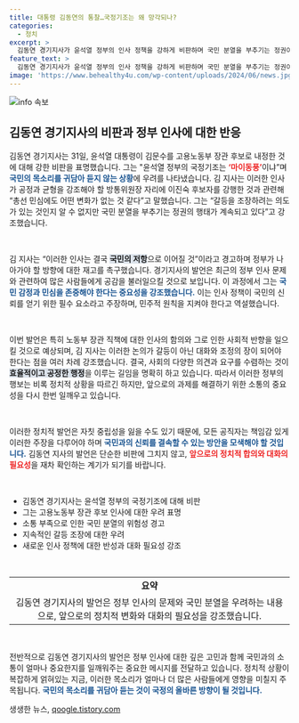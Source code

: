 ```yaml
---
title: 대통령 김동연의 통찰…국정기조는 왜 망각되나?
categories:
  - 정치
excerpt: >
  김동연 경기지사가 윤석열 정부의 인사 정책을 강하게 비판하며 국민 분열을 부추기는 정권이라 경고했습니다. 그는 마이동풍적 국정 운영에 대한 우려를 표명하며, 인재 부족과 갈등 조장을 지적했습니다. 클릭하면 더 자세한 내용을 확인하세요!
feature_text: >
  김동연 경기지사가 윤석열 정부의 인사 정책을 강하게 비판하며 국민 분열을 부추기는 정권이라 경고했습니다. 그는 마이동풍적 국정 운영에 대한 우려를 표명하며, 인재 부족과 갈등 조장을 지적했습니다. 클릭하면 더 자세한 내용을 확인하세요!
image: 'https://www.behealthy4u.com/wp-content/uploads/2024/06/news.jpg'
---
```


<p><img src="https://www.behealthy4u.com/wp-content/uploads/2024/06/news.jpg" alt="info 속보" /></p>

<h2 data-ke-size="size26">김동연 경기지사의 비판과 정부 인사에 대한 반응</h2>

<p data-ke-size="size16">김동연 경기지사는 31일, 윤석열 대통령이 김문수를 고용노동부 장관 후보로 내정한 것에 대해 강한 비판을 표명했습니다. 그는 "윤석열 정부의 국정기조는 <b><span style="color: #ee2323;">‘마이동풍’</span></b>이냐”며 <b><span style="color: #1a5490;">국민의 목소리를 귀담아 듣지 않는 상황</span></b>에 우려를 나타냈습니다. 김 지사는 이러한 인사가 공정과 균형을 강조해야 할 방통위원장 자리에 이진숙 후보자를 강행한 것과 관련해 “총선 민심에도 어떤 변화가 없는 것 같다”고 말했습니다. 그는 “갈등을 조장하려는 의도가 있는 것인지 알 수 없지만 국민 분열을 부추기는 정권의 행태가 계속되고 있다”고 강조했습니다.</p>

<p data-ke-size="size16">&nbsp;</p>

<p>김 지사는 “이러한 인사는 결국 <b><span style="background-color: #21538527;">국민의 저항</span></b>으로 이어질 것”이라고 경고하며 정부가 나아가야 할 방향에 대한 재고를 촉구했습니다. 경기지사의 발언은 최근의 정부 인사 문제와 관련하여 많은 사람들에게 공감을 불러일으킬 것으로 보입니다. 이 과정에서 그는 <b><span style="color: #1a5490;">국민 감정과 민심을 존중해야 한다는 중요성을 강조했습니다.</span></b> 이는 인사 정책이 국민의 신뢰를 얻기 위한 필수 요소라고 주장하며, 민주적 원칙을 지켜야 한다고 역설했습니다.</p></p>

<p data-ke-size="size16">&nbsp;</p>

<p>이번 발언은 특히 노동부 장관 직책에 대한 인사의 함의와 그로 인한 사회적 반향을 일으킬 것으로 예상되며, 김 지사는 이러한 논의가 갈등이 아닌 대화와 조정의 장이 되어야 한다는 점을 여러 차례 강조했습니다. 결국, 사회의 다양한 의견과 요구를 수렴하는 것이 <b><span style="background-color: #21538527;">효율적이고 공정한 행정</span></b>을 이루는 길임을 명확히 하고 있습니다. 따라서 이러한 정부의 행보는 비록 정치적 상황을 따르긴 하지만, 앞으로의 과제를 해결하기 위한 소통의 중요성을 다시 한번 일깨우고 있습니다.</p></p>

<p data-ke-size="size16">&nbsp;</p>

<p>이러한 정치적 발언은 자칫 중립성을 잃을 수도 있기 때문에, 모든 공직자는 책임감 있게 이러한 주장을 다루어야 하며 <b><span style="color: #1a5490;">국민과의 신뢰를 결속할 수 있는 방안을 모색해야 할 것입니다.</span></b> 김동연 지사의 발언은 단순한 비판에 그치지 않고, <b><span style="color: #ee2323;">앞으로의 정치적 합의와 대화의 필요성</span></b>을 재차 확인하는 계기가 되기를 바랍니다.</p></p>

<p data-ke-size="size16">&nbsp;</p>

<ul>
<li>김동연 경기지사는 윤석열 정부의 국정기조에 대해 비판</li>
<li>그는 고용노동부 장관 후보 인사에 대한 우려 표명</li>
<li>소통 부족으로 인한 국민 분열의 위험성 경고</li>
<li>지속적인 갈등 조장에 대한 우려</li>
<li>새로운 인사 정책에 대한 반성과 대화 필요성 강조</li>
</ul>

<p data-ke-size="size16">&nbsp;</p>

<table style="width: 100%; border-collapse: collapse;">
<tr>
<td style="text-align: center; height: 17px;"><b>요약</b></td>
</tr>
<tr>
<td style="text-align: center; height: 17px;">김동연 경기지사의 발언은 정부 인사의 문제와 국민 분열을 우려하는 내용으로, 앞으로의 정치적 변화와 대화의 필요성을 강조했습니다.</td>
</tr>
</table>

<p data-ke-size="size16">&nbsp;</p>

<p>전반적으로 김동연 경기지사의 발언은 정부 인사에 대한 깊은 고민과 함께 국민과의 소통이 얼마나 중요한지를 일깨워주는 중요한 메시지를 전달하고 있습니다. 정치적 상황이 복잡하게 얽혀있는 지금, 이러한 목소리가 얼마나 더 많은 사람들에게 영향을 미칠지 주목됩니다. <b><span style="color: #1a5490;">국민의 목소리를 귀담아 듣는 것이 국정의 올바른 방향이 될 것입니다.</span></b></p>
생생한 뉴스, <a href="https://qoogle.tistory.com" rel="dofollow">qoogle.tistory.com</a>


